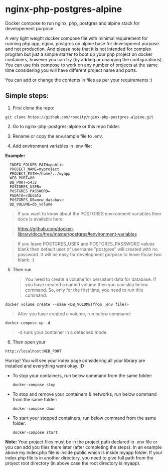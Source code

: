 # nginx-php-postgres-alpine
Docker compose to run nginx, php, postgres and alpine stack for developement purpose.

A very light weight docker compose file with minimal requirement for running php app, nginx, postgres on alpine base for development purpose and not production. And please note that it is not intended for complex program but just a simple starter to boot up your php project on docker containers, however you can try (by adding or changing the configurations). You can use this compose to work on any number of projects at the same time considering you will have different project name and ports.

You can add or change the contents in files as per your requirements :)

## Simple steps:

1. First clone the repo:

  `git clone https://github.com/roxcity/nginx-php-postgres-alpine.git`

2. Go to nginx-php-postgres-alpine or this repo folder.

3. Rename or copy the env.sample file to .env.

4. Add environment variables in .env file:

  **Example:**
  ```
    INDEX_FOLDER_PATH=public
    PROJECT_NAME=myproject
    PROJECT_PATH=/home/../myapp
    WEB_PORT=80
    DB_PORT=5432
    POSTGRES_USER=
    POSTGRES_PASSWORD=
    PGDATA=/dbdata
    POSTGRES_DB=new_database
    DB_VOLUME=db_volume
  ```
  >If you want to know about the POSTGRES environment variables then docs is available here: 

  >https://github.com/docker-library/docs/tree/master/postgres#environment-variables

  >If you leave POSTGRES_USER and POSTGRES_PASSWORD values blank then default user of username "postgres" will created with no password. It will be easy for development purpose to leave those two blank. :)

5. Then run

   >You need to create a volume for persistant data for database. If you have created a named volume then you can skip below command. So, only for the first time, you need to run this command:

  `docker volume create --name <DB_VOLUME(from .env file)>`

   >After you have created a volume, run below command:

  `docker-compose up -d`

  >-d runs your container in a detached mode.

6. Then open your 

  `http://localhost:WEB_PORT`

Hurray! You will see your index page considering all your library are installed and everything went okay. :D

- To stop your containers, run below command from the same folder:

  `docker-compose stop`

- To stop and remove your containers & networks, run below command from the same folder:

  `docker-compose down`

- To start your stopped containers, run below command from the same folder:

  `docker-compose start`

**Note:** Your project files must be in the project path declared in .env file or you can add you files there later (after completing the steps). In an example above my index.php file is inside public which is inside myapp folder. If your index.php file is in another directory, you need to give full path from the project root directory (in above case the root directory is myapp).
